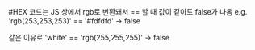 #HEX 코드는 JS 상에서 rgb로 변환돼서 == 할 때 값이 같아도 false가 나옴
e.g. 'rgb(253,253,253)' == '#fdfdfd' -> false

같은 이유로 'white' == 'rgb(255,255,255)' -> false